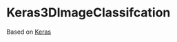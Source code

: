 # Keras3DImageClassifcation
Based on [Keras](https://keras.io/examples/vision/3D_image_classification/)

